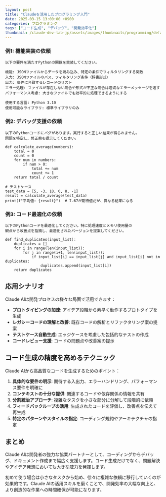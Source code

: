 ```yaml
---
layout: post
title: "Claudeを活用したプログラミング入門"
date: 2025-03-15 13:00:00 +0900
categories: プログラミング
tags: ["コード生成", "デバッグ", "開発効率化"]
thumbnail: /claude-dev-lab-jp/assets/images/thumbnails/programming/default.png
---
```



### 例1: 機能実装の依頼

```
以下の要件を満たすPythonの関数を実装してください。

機能: JSONファイルからデータを読み込み、特定の条件でフィルタリングする関数
入力: JSONファイルのパス、フィルタリング条件（辞書形式）
出力: 条件に合致するレコードのリスト
エラー処理: ファイルが存在しない場合や形式が不正な場合は適切なエラーメッセージを返す
パフォーマンス考慮: 大きなファイルでも効率的に処理できるようにする

使用する言語: Python 3.10
使用可能なライブラリ: 標準ライブラリのみ
```

### 例2: デバッグ支援の依頼

```
以下のPythonコードにバグがあります。実行すると正しい結果が得られません。
問題を特定し、修正案を提示してください。

def calculate_average(numbers):
    total = 0
    count = 0
    for num in numbers:
        if num > 0:
            total += num
            count += 1
    return total / count

# テストケース
test_data = [5, -3, 10, 0, 8, -1]
result = calculate_average(test_data)
print(f"平均値: {result}")  # 7.67が期待値だが、異なる結果になる
```

### 例3: コード最適化の依頼

```
以下のPythonコードを最適化してください。特に処理速度とメモリ使用量の
観点から改善点を指摘し、最適化されたバージョンを提案してください。

def find_duplicates(input_list):
    duplicates = []
    for i in range(len(input_list)):
        for j in range(i+1, len(input_list)):
            if input_list[i] == input_list[j] and input_list[i] not in duplicates:
                duplicates.append(input_list[i])
    return duplicates
```

## 応用シナリオ

Claude AIは開発プロセスの様々な局面で活用できます：

- **プロトタイピングの加速**: アイデア段階から素早く動作するプロトタイプを生成
- **レガシーコードの理解と改善**: 既存コードの解析とリファクタリング案の提案
- **テストケース自動生成**: エッジケースを考慮した包括的なテストの作成
- **コードレビュー支援**: コードの問題点や改善案の提示

## コード生成の精度を高めるテクニック

Claude AIから高品質なコードを生成するためのポイント：

1. **具体的な要件の明示**: 期待する入出力、エラーハンドリング、パフォーマンス要件を明確に
2. **コンテキストの十分な提供**: 関連するコードや依存関係の情報を共有
3. **分割統治アプローチ**: 複雑なタスクを小さな部分に分解して段階的に依頼
4. **フィードバックループの活用**: 生成されたコードを評価し、改善点を伝えて再生成
5. **特定のパターンやスタイルの指定**: コーディング規約やアーキテクチャの指定

## まとめ

Claude AIは開発者の強力な協業パートナーとして、コーディングからデバッグ、ドキュメント作成まで幅広く支援します。コード生成だけでなく、問題解決やアイデア発想においても大きな威力を発揮します。

初めて使う場合は小さなタスクから始め、徐々に複雑な依頼に移行していくのが効果的です。Claude AIの活用スキルを磨くことで、開発効率の大幅な向上と、より創造的な作業への時間確保が可能になります。
